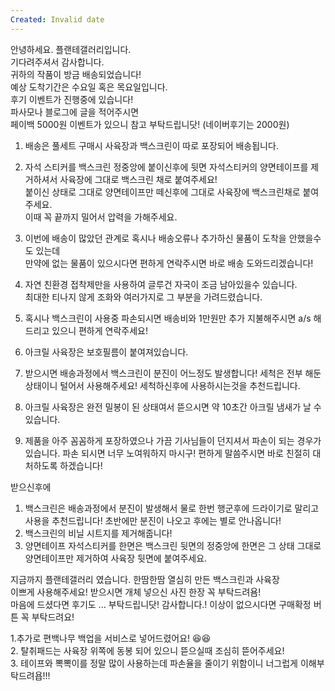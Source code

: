 ```yaml
---
Created: Invalid date
---
```

안녕하세요. 플랜테갤러리입니다.  
기다려주셔서 감사합니다.  
귀하의 작품이 방금 배송되었습니다!  
예상 도착기간은 수요일 혹은 목요일입니다.  
후기 이벤트가 진행중에 있습니다!  
파사모나 블로그에 글을 적어주시면  
페이백 5000원 이벤트가 있으니 참고 부탁드립니닷! (네이버후기는 2000원)  

1. 배송은 풀세트 구매시 사육장과 백스크린이 따로 포장되어 배송됩니다.
2. 자석 스티커를 백스크린 정중앙에 붙이신후에 뒷면 자석스티커의 양면테이프를 제거하셔서 사육장에 그대로 백스크린 채로 붙여주세요!  
    붙이신 상태로 그대로 양면테이프만 떼신후에 그대로 사육장에 백스크린채로 붙여주세요.  
    이때 꼭 끝까지 밀어서 압력을 가해주세요.  
    
3. 이번에 배송이 많았던 관계로 혹시나 배송오류나 추가하신 물품이 도착을 안했을수도 있는데  
    만약에 없는 물품이 있으시다면 편하게 연락주시면 바로 배송 도와드리겠습니다!  
    
4. 자연 친환경 접착제만을 사용하여 글루건 자국이 조금 남아있을수 있습니다.  
    최대한 티나지 않게 조화와 여러가지로 그 부분을 가려드렸습니다.  
    
5. 혹시나 백스크린이 사용중 파손되시면 배송비와 1만원만 추가 지불해주시면 a/s 해드리고 있으니 편하게 연락주세요!
6. 아크릴 사육장은 보호필름이 붙여져있습니다.
7. 받으시면 배송과정에서 백스크린이 분진이 어느정도 발생합니다! 세척은 전부 해둔 상태이니 털어서 사용해주세요! 세척하신후에 사용하시는것을 추천드립니다.
8. 아크릴 사육장은 완전 밀봉이 된 상태여서 뜯으시면 약 10초간 아크릴 냄새가 날 수 있습니다.
9. 제품을 아주 꼼꼼하게 포장하였으나 가끔 기사님들이 던지셔서 파손이 되는 경우가 있습니다. 파손 되시면 너무 노여워하지 마시구! 편하게 말씀주시면 바로 친절히 대처하도록 하겠습니다!

받으신후에

1. 백스크린은 배송과정에서 분진이 발생해서 물로 한번 행군후에 드라이기로 말리고 사용을 추천드립니다! 초반에만 분진이 나오고 후에는 별로 안나옵니다!
2. 백스크린의 비닐 시트지를 제거해줍니다!
3. 양면테이프 자석스티커를 한면은 백스크린 뒷면의 정중앙에 한면은 그 상태 그대로 양면테이프만 제거하여 사육장 뒷면에 붙여주세요.

지금까지 플랜테갤러리 였습니다. 한땀한땀 열심히 만든 백스크린과 사육장  
이쁘게 사용해주세요! 받으시면 개체 넣으신 사진 한장 꼭 부탁드려욤!  
마음에 드셨다면 후기도 ... 부탁드립니닷! 감사합니다.! 이상이 없으시다면 구매확정 버튼 꼭 부탁드려요!  

  

  

1.추가로 편백나무 백업을 서비스로 넣어드렸어요! 😆😆  
2. 탈취패드는 사육장 위쪽에 동봉 되어 있으니 뜯으실때 조심히 뜯어주세요!  
3. 테이프와 뽁뽁이를 정말 많이 사용하는데 파손율을 줄이기 위함이니 너그럽게 이해부탁드려욥!!!